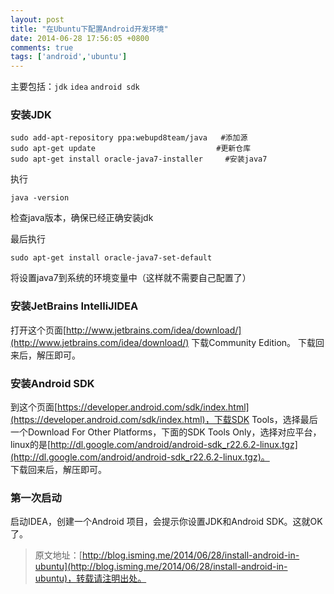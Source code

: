 ```yaml
---
layout: post
title: "在Ubuntu下配置Android开发环境"
date: 2014-06-28 17:56:05 +0800
comments: true
tags: ['android','ubuntu']
---
```



主要包括：`jdk`  `idea` `android sdk`

### 安装JDK

```
sudo add-apt-repository ppa:webupd8team/java   #添加源
sudo apt-get update  						  #更新仓库
sudo apt-get install oracle-java7-installer     #安装java7
```

执行
```
java -version
```
检查java版本，确保已经正确安装jdk
<!--more-->
最后执行
```
sudo apt-get install oracle-java7-set-default
```
将设置java7到系统的环境变量中（这样就不需要自己配置了）

### 安装JetBrains IntelliJIDEA
打开这个页面[http://www.jetbrains.com/idea/download/](http://www.jetbrains.com/idea/download/) 下载Community Edition。
下载回来后，解压即可。

### 安装Android SDK
到这个页面[https://developer.android.com/sdk/index.html](https://developer.android.com/sdk/index.html)，下载SDK Tools，选择最后一个Download For Other Platforms，下面的SDK Tools Only，选择对应平台，linux的是[http://dl.google.com/android/android-sdk_r22.6.2-linux.tgz](http://dl.google.com/android/android-sdk_r22.6.2-linux.tgz)。     
下载回来后，解压即可。

### 第一次启动
启动IDEA，创建一个Android 项目，会提示你设置JDK和Android SDK。这就OK了。


>原文地址：[http://blog.isming.me/2014/06/28/install-android-in-ubuntu](http://blog.isming.me/2014/06/28/install-android-in-ubuntu)，转载请注明出处。